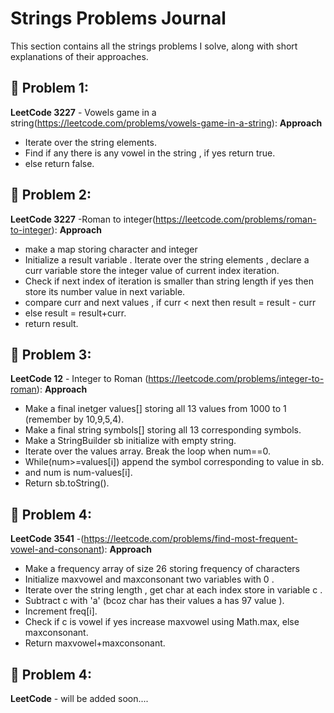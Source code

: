 # Strings Problems Journal

This section contains all the strings problems I solve, along with short explanations of their approaches.

## 📌 Problem 1:
**LeetCode 3227** - Vowels game in a string(https://leetcode.com/problems/vowels-game-in-a-string):
**Approach**
 - Iterate over the string elements.
 - Find if any there is any vowel in the string , if yes return true.
 - else return false.

## 📌 Problem 2:
**LeetCode 3227** -Roman to integer(https://leetcode.com/problems/roman-to-integer):
**Approach**
 - make a map storing character and integer
 - Initialize a result variable . Iterate over the string elements , declare a curr variable store the integer value of current index iteration.
 - Check if next index of iteration is smaller than string length if yes then store its number value in next variable.
 - compare curr and next values , if curr < next then result = result - curr
 - else result = result+curr.
 - return result.   

## 📌 Problem 3:
**LeetCode 12** - Integer to Roman (https://leetcode.com/problems/integer-to-roman):
**Approach**
 - Make a final inetger values[] storing all  13 values from 1000 to 1  (remember by 10,9,5,4).
 - Make a final string symbols[] storing all 13 corresponding symbols.
 - Make a StringBuilder sb initialize with empty string.
 - Iterate over the values array. Break the loop when num==0.
 - While(num>=values[i]) append the symbol corresponding to value in sb.
 - and num is num-values[i].
 - Return sb.toString().

## 📌 Problem 4:
**LeetCode 3541** -(https://leetcode.com/problems/find-most-frequent-vowel-and-consonant):
**Approach**
 - Make a frequency array of size 26 storing frequency of characters
 - Initialize maxvowel and maxconsonant two variables with 0 .
 - Iterate over the string length , get char at each index store in variable c .
 - Subtract c with 'a' (bcoz char has their values a has 97 value ).
 - Increment freq[i].
 - Check if c is vowel if yes increase maxvowel using Math.max, else maxconsonant.
 - Return maxvowel+maxconsonant.  

## 📌 Problem 4:
**LeetCode** -
will be added soon....
